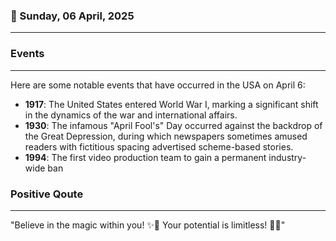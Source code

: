### 📅 Sunday, 06 April, 2025
------
### Events
------
Here are some notable events that have occurred in the USA on April 6:

- **1917**: The United States entered World War I, marking a significant shift in the dynamics of the war and international affairs.
- **1930**: The infamous "April Fool's" Day occurred against the backdrop of the Great Depression, during which newspapers sometimes amused readers with fictitious spacing advertised scheme-based stories.
- **1994**: The first video production team to gain a permanent industry-wide ban
### Positive Qoute
------
"Believe in the magic within you! ✨🌈 Your potential is limitless! 💪🌟"
